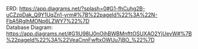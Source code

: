 ERD: https://app.diagrams.net/?splash=0#G1-fhCuhg2B-uCZzpDak_Q9Y1UqZn1-yrm#%7B%22pageId%22%3A%22N-FbA5RglhMONp6LZWY7%22%7D </br>
Database Diagram: https://app.diagrams.net/#G1lU98lJ0nOihBWBMnfttOSUXAO2YjUeyW#%7B%22pageId%22%3A%22VeaCnnFwftxOWUu7jBO_%22%7D
